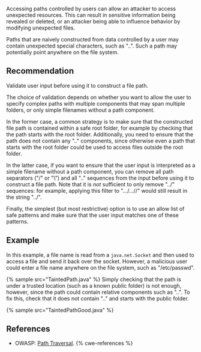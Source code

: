 Accessing paths controlled by users can allow an attacker to access unexpected resources. This can result in sensitive information being revealed or deleted, or an attacker being able to influence behavior by modifying unexpected files.

Paths that are naively constructed from data controlled by a user may contain unexpected special characters, such as "..". Such a path may potentially point anywhere on the file system.


## Recommendation
Validate user input before using it to construct a file path.

The choice of validation depends on whether you want to allow the user to specify complex paths with multiple components that may span multiple folders, or only simple filenames without a path component.

In the former case, a common strategy is to make sure that the constructed file path is contained within a safe root folder, for example by checking that the path starts with the root folder. Additionally, you need to ensure that the path does not contain any ".." components, since otherwise even a path that starts with the root folder could be used to access files outside the root folder.

In the latter case, if you want to ensure that the user input is interpreted as a simple filename without a path component, you can remove all path separators ("/" or "\\") and all ".." sequences from the input before using it to construct a file path. Note that it is *not* sufficient to only remove "../" sequences: for example, applying this filter to ".../...//" would still result in the string "../".

Finally, the simplest (but most restrictive) option is to use an allow list of safe patterns and make sure that the user input matches one of these patterns.


## Example
In this example, a file name is read from a `java.net.Socket` and then used to access a file and send it back over the socket. However, a malicious user could enter a file name anywhere on the file system, such as "/etc/passwd".

{% sample src="TaintedPath.java" %}
Simply checking that the path is under a trusted location (such as a known public folder) is not enough, however, since the path could contain relative components such as "..". To fix this, check that it does not contain ".." and starts with the public folder.

{% sample src="TaintedPathGood.java" %}

## References
* OWASP: [Path Traversal](https://owasp.org/www-community/attacks/Path_Traversal).
{% cwe-references %}
